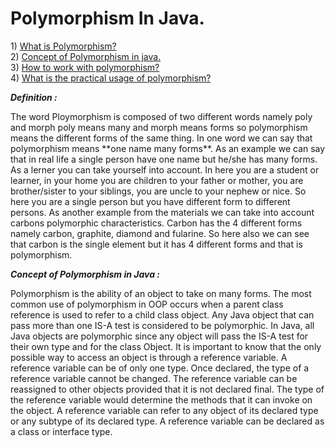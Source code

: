 Polymorphism In Java.
==========================================================

1\) [What is Polymorphism?]()<br>
2\) [Concept of Polymorphism in java.]()<br>
3\) [How to work with polymorphism?]()<br>
4\) [What is the practical usage of polymorphism?]()<br>

___Definition :___
 <p> The word Ploymorphism is composed of two different words
 namely poly and morph poly means many and morph means forms so
 polymorphism means the different forms of the same thing. In one 
 word we can say that polymorphism means **one name many forms**. 
 As an example we can say that in real life a single person have one
 name but he/she has many forms. As a lerner you can take yourself
 into account. In here you are a student or learner, in your home you
 are children to your father or mother, you are brother/sister to
 your siblings, you are uncle to your nephew or nice. So here you are
 a single person but you have different form to different persons. As 
 another example from the materials we can take into account carbons 
 polymorphic characteristics. Carbon has the 4 different forms namely 
 carbon, graphite, diamond and fularine. So here also we can see that
 carbon is the single element but it has 4 different forms and that is 
 polymorphism.
 
 ___Concept of Polymorphism in Java :___
 <p>Polymorphism is the ability of an object to take on many forms. 
 The most common use of polymorphism in OOP occurs when a parent class
 reference is used to refer to a child class object. Any Java object 
 that can pass more than one IS-A test is considered to be polymorphic. 
 In Java, all Java objects are polymorphic since any object will pass 
 the IS-A test for their own type and for the class Object. It is important 
 to know that the only possible way to access an object is through a 
 reference variable. A reference variable can be of only one type. 
 Once declared, the type of a reference variable cannot be changed. 
 The reference variable can be reassigned to other objects provided 
 that it is not declared final. The type of the reference variable 
 would determine the methods that it can invoke on the object. A 
 reference variable can refer to any object of its declared type 
 or any subtype of its declared type. A reference variable can be 
 declared as a class or interface type.
